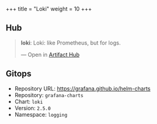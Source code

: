 +++
title = "Loki"
weight = 10
+++

## Hub

<div class="artifacthub-widget" data-url="https://artifacthub.io/packages/helm/grafana/loki" data-theme="light" data-header="true" data-responsive="false"><blockquote><p lang="en" dir="ltr"><b>loki</b>: Loki: like Prometheus, but for logs.</p>&mdash; Open in <a href="https://artifacthub.io/packages/helm/grafana/loki">Artifact Hub</a></blockquote></div><script async src="https://artifacthub.io/artifacthub-widget.js"></script>

## Gitops

<!-- BEGIN_PORTEFAIX_DOC -->

* Repository URL: https://grafana.github.io/helm-charts
* Repository: `grafana-charts`
* Chart: `loki`
* Version: `2.5.0`
* Namespace: `logging`

<!-- END_PORTEFAIX_DOC -->
